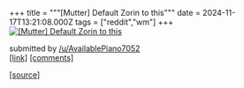 +++
title = """[Mutter] Default Zorin to this"""
date = 2024-11-17T13:21:08.000Z
tags = ["reddit","wm"]
+++
[![[Mutter] Default Zorin to this](https://b.thumbs.redditmedia.com/j8bacN70j0ew6GmACm-Yv31bh_MElmtgYeYPQZG8JQE.jpg "[Mutter] Default Zorin to this")](https://www.reddit.com/r/unixporn/comments/1gtdexe/mutter_default_zorin_to_this/)

submitted by [/u/AvailablePiano7052](https://www.reddit.com/user/AvailablePiano7052)  
[\[link\]](https://www.reddit.com/gallery/1gtdexe) [\[comments\]](https://www.reddit.com/r/unixporn/comments/1gtdexe/mutter_default_zorin_to_this/)

[[source]](https://www.reddit.com/r/unixporn/comments/1gtdexe/mutter_default_zorin_to_this/)
